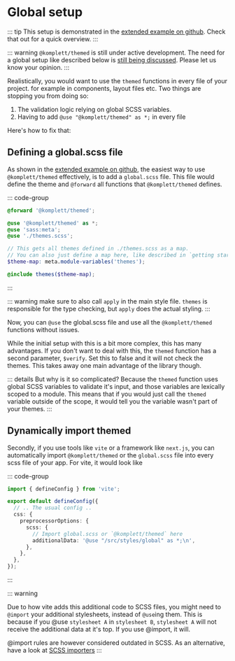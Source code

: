 # Global setup

::: tip
This setup is demonstrated in the [extended example on github](https://github.com/komplettio/themed/tree/main/examples/vite-vanilla-extended). Check that out for a quick overview.
:::

::: warning
`@komplett/themed` is still under active development. The need for a global setup like described below is [still being discussed](https://github.com/komplettio/themed/issues/15). Please let us know your opinion.
:::

Realistically, you would want to use the `themed` functions in every file of your project. for example in components, layout files etc.
Two things are stopping you from doing so:

1. The validation logic relying on global SCSS variables.
2. Having to add `@use "@komplett/themed" as *;` in every file

Here's how to fix that:

## Defining a global.scss file

As shown in the [extended example on github](https://github.com/komplettio/themed/tree/main/examples/vite-vanilla-extended), the easiest way to use `@komplett/themed` effectively, is to add a `global.scss` file.
This file would define the theme and `@forward` all functions that `@komplett/themed` defines.

::: code-group

```scss [global.scss]
@forward '@komplett/themed';

@use '@komplett/themed' as *;
@use 'sass:meta';
@use './themes.scss';

// This gets all themes defined in ./themes.scss as a map.
// You can also just define a map here, like described in `getting started`.
$theme-map: meta.module-variables('themes');

@include themes($theme-map);
```

:::

::: warning
make sure to also call `apply` in the main style file. `themes` is responsible for the type checking, but `apply` does the actual styling.
:::

Now, you can `@use` the global.scss file and use all the `@komplett/themed` functions without issues.

While the initial setup with this is a bit more complex, this has many advantages. If you don't want to deal with this,
the `themed` function has a second parameter, `$verify`. Set this to false and it will not check the themes. This takes away one main advantage of the library though.

::: details But why is it so complicated?
Because the `themed` function uses global SCSS variables to validate it's input, and those variables are lexically scoped to a module.
This means that if you would just call the `themed` variable outside of the scope, it would tell you the variable wasn't part of your themes.
:::

## Dynamically import themed

Secondly, if you use tools like `vite` or a framework like `next.js`, you can automatically import `@komplett/themed` or the `global.scss` file into every scss file of your app.
For vite, it would look like

::: code-group

```ts [vite.config.ts] {9}
import { defineConfig } from 'vite';

export default defineConfig({
  // .. The usual config ..
  css: {
    preprocessorOptions: {
      scss: {
        // Import global.scss or `@komplett/themed` here
        additionalData: '@use "/src/styles/global" as *;\n',
      },
    },
  },
});
```

:::

::: warning

Due to how vite adds this additional code to SCSS files, you might need to `@import` your additional stylesheets, instead of `@use`ing them.
This is because if you @use `stylesheet A` in `stylesheet B`, `stylesheet A` will not receive the additional data at it's top. If you use @import, it will.

@import rules are however considered outdated in SCSS. As an alternative, have a look at [SCSS importers](https://sass-lang.com/documentation/js-api/interfaces/importer/)
:::

